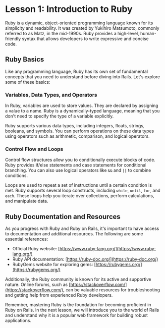 # Lesson 1: Introduction to Ruby

Ruby is a dynamic, object-oriented programming language known for its simplicity and readability. It was created by Yukihiro Matsumoto, commonly referred to as Matz, in the mid-1990s. Ruby provides a high-level, human-friendly syntax that allows developers to write expressive and concise code.

## Ruby Basics

Like any programming language, Ruby has its own set of fundamental concepts that you need to understand before diving into Rails. Let's explore some of these basics:

### Variables, Data Types, and Operators

In Ruby, variables are used to store values. They are declared by assigning a value to a name. Ruby is a dynamically-typed language, meaning that you don't need to specify the type of a variable explicitly.

Ruby supports various data types, including integers, floats, strings, booleans, and symbols. You can perform operations on these data types using operators such as arithmetic, comparison, and logical operators.

### Control Flow and Loops

Control flow structures allow you to conditionally execute blocks of code. Ruby provides if/else statements and case statements for conditional branching. You can also use logical operators like `&&` and `||` to combine conditions.

Loops are used to repeat a set of instructions until a certain condition is met. Ruby supports several loop constructs, including `while`, `until`, `for`, and `each`. These loops help you iterate over collections, perform calculations, and manipulate data.

## Ruby Documentation and Resources

As you progress with Ruby and Ruby on Rails, it's important to have access to documentation and additional resources. The following are some essential references:

- Official Ruby website: [https://www.ruby-lang.org/](https://www.ruby-lang.org/)
- Ruby API documentation: [https://ruby-doc.org/](https://ruby-doc.org/)
- RubyGems website for exploring gems: [https://rubygems.org/](https://rubygems.org/)

Additionally, the Ruby community is known for its active and supportive nature. Online forums, such as [https://stackoverflow.com/](https://stackoverflow.com/), can be valuable resources for troubleshooting and getting help from experienced Ruby developers.

Remember, mastering Ruby is the foundation for becoming proficient in Ruby on Rails. In the next lesson, we will introduce you to the world of Rails and understand why it is a popular web framework for building robust applications.